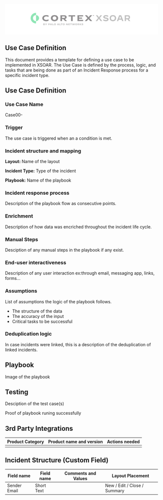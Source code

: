 ![](screenshots/xsoarlogo.PNG)

## Use Case Definition

This document provides a template for defining a use case to be implemented in XSOAR. The Use Case is defined by the process, logic, and tasks that are being done as part of an Incident Response process for a specific incident type.

## Use Case Definition

### Use Case Name
Case00-

### Trigger
The use case is triggered when an a condition is met.

### Incident structure and mapping

**Layout:** Name of the layout

**Incident Type:** Type of the incident

**Playbook:** Name of the playbook

### Incident response process

Description of the playbook flow as consecutive points. 

### Enrichment

Description of how data was encriched throughout the incident life cycle.

### Manual Steps

Desciption of any manual steps in the playbook if any exist.

### End-user interactiveness

Description of any user interaction ex:through email, messaging app, links, forms...

### Assumptions

List of assumptions the logic of the playbook follows.

- The structure of the data
- The accuracy of the input
- Critical tasks to be successful

### Deduplication logic

In case incidents were linked, this is a description of the deduplication of linked incidents.

## Playbook

Image of the playbook

## Testing

Desciption of the test case(s)

Proof of playbook runing successfully

## 3rd Party Integrations

|Product Category|Product name and version|Actions needed|
|--|--|--|
||||
          

## Incident Structure (Custom Field)

|Field name|Field name|Comments and Values | Layout Placement|
|--|--|--|--|
|Sender Email|Short Text||New / Edit / Close / Summary|
